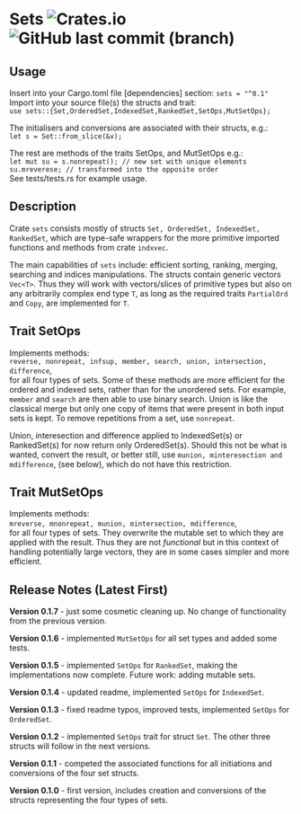 # Sets ![Crates.io](https://img.shields.io/crates/v/sets?logo=rust) ![GitHub last commit (branch)](https://img.shields.io/github/last-commit/liborty/sets/HEAD?logo=github)  

## Usage

Insert into your Cargo.toml file [dependencies] section: `sets = "^0.1"`  
Import into your source file(s) the structs and trait:  
```use sets::{Set,OrderedSet,IndexedSet,RankedSet,SetOps,MutSetOps};```

The initialisers and conversions are associated with their structs, e.g.:  
```let s = Set::from_slice(&v);```

The rest are methods of the traits SetOps, and MutSetOps e.g.:  
`let mut su = s.nonrepeat(); // new set with unique elements`  
`su.mreverese; // transformed into the opposite order`  
See tests/tests.rs for example usage.

## Description

Crate `sets` consists mostly of structs `Set, OrderedSet, IndexedSet, RankedSet`, which are type-safe wrappers for the more primitive imported functions and methods from crate `indxvec`.

The main capabilities of `sets` include: efficient sorting, ranking, merging, searching and indices manipulations. The structs contain generic vectors `Vec<T>`. Thus they will work with vectors/slices of primitive types but also on any arbitrarily complex end type `T`, as long as the required traits `PartialOrd` and `Copy`, are implemented for `T`.

## Trait SetOps

Implements methods:  
`reverse, nonrepeat, infsup, member, search, union, intersection, difference`,    
for all four types of sets. Some of these methods are more efficient for the ordered and indexed sets, rather than for the unordered sets. For example, `member` and `search` are then able to use binary search. Union is like the classical merge but only one copy of items that were present in both input sets is kept. To remove repetitions from a set, use `nonrepeat`.

Union, interesection and difference applied to IndexedSet(s) or RankedSet(s) for now return only OrderedSet(s). Should this not be what is wanted, convert the result, or better still, use `munion, minteresection and mdifference`, (see below), which do not have this restriction.

## Trait MutSetOps

Implements methods:  
`mreverse, mnonrepeat, munion, mintersection, mdifference`,  
for all four types of sets. They overwrite the mutable set to which they are applied with the result. Thus they are not *functional* but in this context of handling potentially large vectors, they are in some cases simpler and more efficient.

## Release Notes (Latest First)

**Version 0.1.7** - just some cosmetic cleaning up. No change of functionality from the previous version.

**Version 0.1.6** - implemented `MutSetOps` for all set types and added some tests.

**Version 0.1.5** - implemented `SetOps` for `RankedSet`, making the implementations now complete. Future work: adding  mutable sets.

**Version 0.1.4** - updated readme, implemented `SetOps` for `IndexedSet`.

**Version 0.1.3** - fixed readme typos, improved tests, implemented `SetOps` for `OrderedSet`.

**Version 0.1.2** - implemented `SetOps` trait for struct `Set`. The other three structs will follow in the next versions.

**Version 0.1.1** - competed the associated functions for all initiations and conversions of the four set structs.

**Version 0.1.0** - first version, includes creation and conversions of the structs representing the four types of sets.

